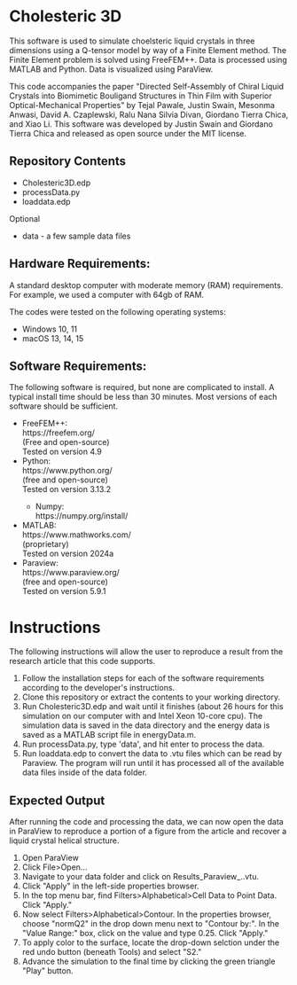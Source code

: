 <h1>Cholesteric 3D</h1>

<p>
  This software is used to simulate choelsteric liquid crystals in three dimensions using a Q-tensor model by way of a Finite Element method. The Finite Element problem is solved using FreeFEM++. Data is processed using MATLAB and Python. Data is visualized using ParaView.
</p>
<p>
  This code accompanies the paper "Directed Self-Assembly of Chiral Liquid Crystals into Biomimetic Bouligand Structures in Thin Film with Superior Optical-Mechanical Properties" by Tejal Pawale, Justin Swain, Mesonma Anwasi, David A. Czaplewski, Ralu Nana Silvia Divan, Giordano Tierra Chica, and Xiao Li. This software was developed by Justin Swain and Giordano Tierra Chica and released as open source under the MIT license.
</p>

<h2>Repository Contents</h2>
<ul>
<li> Cholesteric3D.edp</li>
<li> processData.py</li>
<li> loaddata.edp</li>
</ul>
<p>Optional</p>
<ul>
  <li>data - a few sample data files</li>
</ul>

<h2>Hardware Requirements:</h2>
<p>
  A standard desktop computer with moderate memory (RAM) requirements. For example, we used a computer with 64gb of RAM. 
</p>
<p>
  The codes were tested on the following operating systems:
</p>
<ul>
  <li>Windows 10, 11</li>
  <li>macOS 13, 14, 15</li>
</ul>

<h2>Software Requirements:</h2>
<p>
  The following software is required, but none are complicated to install. A typical install time should be less than 30 minutes. Most versions of each software should be sufficient.
</p>
<ul>
<li>
  FreeFEM++: <br>
  https://freefem.org/ <br> 
  (Free and open-source) <br>
  Tested on version 4.9
</li>

<li>
Python: <br>
https://www.python.org/<br>
(free and open-source)<br>
Tested on version 3.13.2
</li>
<ul>
  <li>
    Numpy:<br>
    https://numpy.org/install/
  </li>
</ul>

<li>
MATLAB:<br>
https://www.mathworks.com/<br>
(proprietary)<br>
Tested on version 2024a
</li>

<li>
Paraview:<br>
https://www.paraview.org/<br>
(free and open-source)<br>
Tested on version 5.9.1
</li>
</ul>

<h1>Instructions</h1>
<p>
  The following instructions will allow the user to reproduce a result from the research article that this code supports.
</p>
<ol>
<li>
  Follow the installation steps for each of the software requirements according to the developer's instructions. 
</li>

<li>
  Clone this repository or extract the contents to your working directory.
</li>

<li>
  Run Cholesteric3D.edp and wait until it finishes (about 26 hours for this simulation on our computer with and Intel Xeon 10-core cpu). The simulation data is saved in the data directory and the energy data is saved as a MATLAB script file in energyData.m.
</li>

<li>
  Run processData.py, type 'data', and hit enter to process the data.
</li>

<li>
  Run loaddata.edp to convert the data to .vtu files which can be read by Paraview. The program will run until it has processed all of the available data files inside of the data folder.
</li>
</ol>

<h2>Expected Output</h2>
<p>
  After running the code and processing the data, we can now open the data in ParaView to reproduce a portion of a figure from the article and recover a liquid crystal helical structure.
</p>
<ol>
  <li>
    Open ParaView
  </li>
  <li>
    Click File>Open...
  </li>
  <li>
    Navigate to your data folder and click on Results_Paraview_..vtu.
  </li>
  <li>
    Click "Apply" in the left-side properties browser.
  </li>
  <li>
    In the top menu bar, find Filters>Alphabetical>Cell Data to Point Data. Click "Apply."
  </li>
  <li>
    Now select Filters>Alphabetical>Contour. In the properties browser, choose "normQ2" in the drop down menu next to "Contour by:". In the "Value Range:" box, click on the value and type 0.25. Click "Apply."
  </li>
  <li>
    To apply color to the surface, locate the drop-down selction under the red undo button (beneath Tools) and select "S2."
  </li>
  <li>
    Advance the simulation to the final time by clicking the green triangle "Play" button.
  </li>
</ol>

